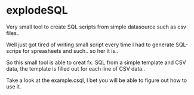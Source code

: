explodeSQL
==========

Very small tool to create SQL scripts from simple datasource such as csv files..

Well just got tired of writing small script every time I had to generate SQL-scrips
for spreasheets and such.. so her it is.. 

So this small tool is able to creat fx. SQL from a simple template and CSV data, the
template is filled out for each line of CSV data..

Take a look at the example.csql, I bet you will be able to figure out how to use it.

